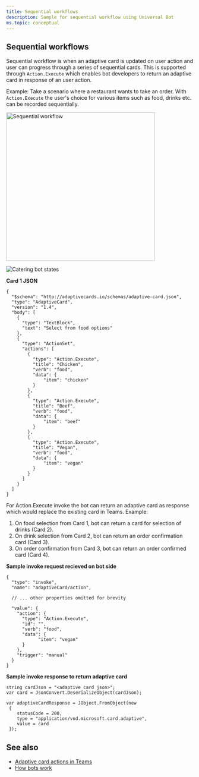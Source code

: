 ```yaml
---
title: Sequential workflows
description: Sample for sequential workflow using Universal Bot
ms.topic: conceptual
---
```

## Sequential workflows

Sequential workflow is when an adaptive card is updated on user action and user can progress through a series of sequential cards. This is supported through `Action.Execute` which enables bot developers to return an adaptive card in response of an user action.

Example: Take a scenario where a restaurant wants to take an order. With `Action.Execute` the user's choice for various items such as food, drinks etc. can be recorded sequentially.

<img src="~/assets/images/bots/sequentialWorkflow.gif" alt="Sequential workflow" width="400"/>

![Catering bot states](~/assets/images/bots/Cateringbotstates.png)

**Card 1 JSON**

```
{
  "$schema": "http://adaptivecards.io/schemas/adaptive-card.json",
  "type": "AdaptiveCard",
  "version": "1.4",
  "body": [
    {
      "type": "TextBlock",
      "text": "Select from food options"
    },
    { 
      "type": "ActionSet",
      "actions": [
        {
          "type": "Action.Execute",
          "title": "Chicken",
          "verb": "food",
          "data": {
              "item": "chicken"
          }
        },
        {
          "type": "Action.Execute",
          "title": "Beef",
          "verb": "food",
          "data": {
              "item": "beef"
          }
        },
        {
          "type": "Action.Execute",
          "title": "Vegan",
          "verb": "food",
          "data": {
              "item": "vegan"
          }
        }
      ]
    }
  ]
}
```

For Action.Execute invoke the bot can return an adaptive card as response which would replace the existing card in Teams. 
Example: 
1. On food selection from Card 1, bot can return a card for selection of drinks (Card 2). 
2. On drink selection from Card 2, bot can return an order confirmation card (Card 3).
3. On order confirmation from Card 3, bot can return an order confirmed card (Card 4).

**Sample invoke request recieved on bot side**

```
{ 
  "type": "invoke",
  "name": "adaptiveCard/action",

  // ... other properties omitted for brevity

  "value": { 
    "action": { 
      "type": "Action.Execute", 
      "id": "", 
      "verb": "food",
      "data": { 
            "item": "vegan"
      } 
    },
    "trigger": "manual" 
  }
}
```

**Sample invoke response to return adaptive card**
```
string cardJson = "<adaptive card json>";
var card = JsonConvert.DeserializeObject(cardJson);

var adaptiveCardResponse = JObject.FromObject(new
 {
    statusCode = 200,
    type = "application/vnd.microsoft.card.adaptive",
    value = card
 });
```


## See also

* [Adaptive card actions in Teams](~/task-modules-and-cards/cards/cards-actions.md#adaptive-cards-actions)
* [How bots work](/azure/bot-service/bot-builder-basics?view=azure-bot-service-4.0&preserve-view=true)